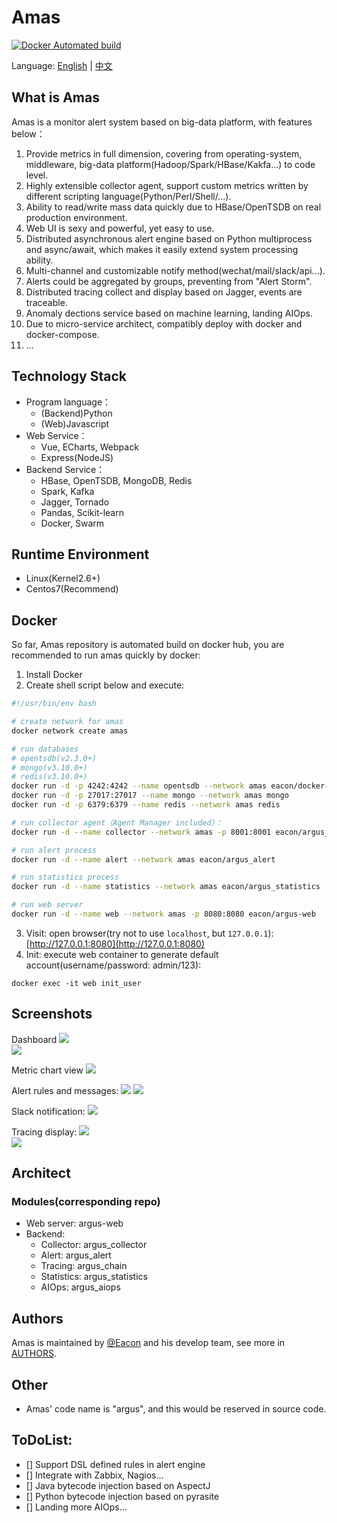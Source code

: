 # Amas

[![Docker Automated build](https://img.shields.io/docker/automated/jrottenberg/ffmpeg.svg)]()

Language: [English](README.md) | [中文](README_ch.md)


## What is Amas
Amas is a monitor alert system based on big-data platform, with features below：
1. Provide metrics in full dimension, covering from operating-system, middleware, big-data platform(Hadoop/Spark/HBase/Kakfa...) to code level.
2. Highly extensible collector agent, support custom metrics written by different scripting language(Python/Perl/Shell/...).
3. Ability to read/write mass data quickly due to HBase/OpenTSDB on real production environment.
4. Web UI is sexy and powerful, yet easy to use.
5. Distributed asynchronous alert engine based on Python multiprocess and async/await, which makes it easily extend system processing ability.
6. Multi-channel and customizable notify method(wechat/mail/slack/api...).
7. Alerts could be aggregated by groups, preventing from "Alert Storm".
8. Distributed tracing collect and display based on Jagger, events are traceable.
9. Anomaly dections service based on machine learning, landing AIOps.
10. Due to micro-service architect, compatibly deploy with docker and docker-compose.
11. ...



## Technology Stack
* Program language：
    - (Backend)Python
    - (Web)Javascript
* Web Service：
    - Vue, ECharts, Webpack
    - Express(NodeJS)
* Backend Service：
    - HBase, OpenTSDB, MongoDB, Redis
    - Spark, Kafka
    - Jagger, Tornado
    - Pandas, Scikit-learn
    - Docker, Swarm


## Runtime Environment
* Linux(Kernel2.6+)
* Centos7(Recommend)


## Docker
So far, Amas repository is automated build on docker hub, you are recommended to run amas quickly by docker:
1. Install Docker
2. Create shell script below and execute:
```bash
#!/usr/bin/env bash

# create network for amas
docker network create amas

# run databases
# opentsdb(v2.3.0+)
# mongo(v3.10.0+)
# redis(v3.10.0+)
docker run -d -p 4242:4242 --name opentsdb --network amas eacon/docker-opentsdb
docker run -d -p 27017:27017 --name mongo --network amas mongo
docker run -d -p 6379:6379 --name redis --network amas redis

# run collector agent（Agent Manager included）：
docker run -d --name collector --network amas -p 8001:8001 eacon/argus_collector

# run alert process
docker run -d --name alert --network amas eacon/argus_alert

# run statistics process
docker run -d --name statistics --network amas eacon/argus_statistics

# run web server
docker run -d --name web --network amas -p 8080:8080 eacon/argus-web
```
3. Visit: open browser(try not to use ```localhost```, but ```127.0.0.1```):[http://127.0.0.1:8080](http://127.0.0.1:8080)
4. Init: execute web container to generate default account(username/password: admin/123):
```
docker exec -it web init_user
```


## Screenshots
Dashboard
![](./docs/img/Dashboard1.png)  
![](./docs/img/Dashboard2.png)  

Metric chart view
![](./docs/img/chartview.png)

Alert rules and messages:
![](./docs/img/alert1.png)
![](./docs/img/alert2.png)

Slack notification:
![](./docs/img/alert_notify_slack.jpeg)

Tracing display:
![](./docs/img/callchain1.png)  
![](./docs/img/callchain2.png)


## Architect
### Modules(corresponding repo)
- Web server: argus-web
- Backend:
    * Collector: argus_collector
    * Alert: argus_alert
    * Tracing: argus_chain
    * Statistics: argus_statistics
    * AIOps: argus_aiops


## Authors
Amas is maintained by [@Eacon](https://github.com/EaconTang) and his develop team, see more in [AUTHORS](AUTHORS).


## Other
* Amas' code name is "argus", and this would be reserved in source code.


## ToDoList:
- [] Support DSL defined rules in alert engine
- [] Integrate with Zabbix, Nagios...
- [] Java bytecode injection based on AspectJ
- [] Python bytecode injection based on pyrasite
- [] Landing more AIOps...

